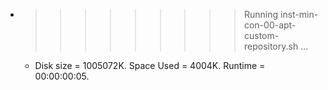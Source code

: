 * >>>>>>>>> Running inst-min-con-00-apt-custom-repository.sh ...
  * Disk size = 1005072K. Space Used = 4004K. Runtime = 00:00:00:05.
